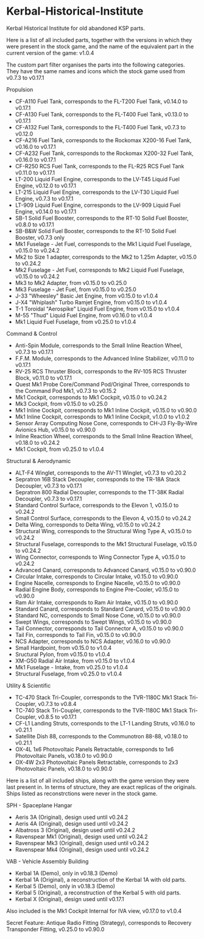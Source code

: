 # Kerbal-Historical-Institute
Kerbal Historical Institute for old abandoned KSP parts.

Here is a list of all included parts, together with the versions in which they were present in the stock game, and the name of the equivalent part in the current version of the game: v1.0.4

The custom part filter organises the parts into the following categories. They have the same names and icons which the stock game used from v0.7.3 to v0.17.1

Propulsion
  * CF-A110 Fuel Tank, corresponds to the FL-T200 Fuel Tank, v0.14.0 to v0.17.1
  * CF-A130 Fuel Tank, corresponds to the FL-T400 Fuel Tank, v0.13.0 to v0.17.1
  * CF-A132 Fuel Tank, corresponds to the FL-T400 Fuel Tank, v0.7.3 to v0.12.0
  * CF-A216 Fuel Tank, corresponds to the Rockomax X200-16 Fuel Tank, v0.16.0 to v0.17.1
  * CF-A232 Fuel Tank, corresponds to the Rockomax X200-32 Fuel Tank, v0.16.0 to v0.17.1
  * CF-R250 RCS Fuel Tank, corresponds to the FL-R25 RCS Fuel Tank v0.11.0 to v0.17.1
  * LT-200 Liquid Fuel Engine, corresponds to the LV-T45 Liquid Fuel Engine, v0.12.0 to v0.17.1
  * LT-215 Liquid Fuel Engine, corresponds to the LV-T30 Liquid Fuel Engine, v0.7.3 to v0.17.1
  * LT-909 Liquid Fuel Engine, corresponds to the LV-909 Liquid Fuel Engine, v0.14.0 to v0.17.1
  * SB-1 Solid Fuel Booster, corresponds to the RT-10 Solid Fuel Booster, v0.8.0 to v0.17.1
  * SB-B&W Solid Fuel Booster, corresponds to the RT-10 Solid Fuel Booster, v0.7.3 only
  * Mk1 Fuselage - Jet Fuel, corresponds to the Mk1 Liquid Fuel Fuselage, v0.15.0 to v0.24.2
  * Mk2 to Size 1 adapter, corresponds to the Mk2 to 1.25m Adapter, v0.15.0 to v0.24.2
  * Mk2 Fuselage - Jet Fuel, corresponds to Mk2 Liquid Fuel Fuselage, v0.15.0 to v0.24.2
  * Mk3 to Mk2 Adapter, from v0.15.0 to v0.25.0
  * Mk3 Fuselage - Jet Fuel, from v0.15.0 to v0.25.0
  * J-33 "Wheesley" Basic Jet Engine, from v0.15.0 to v1.0.4
  * J-X4 "Whiplash" Turbo Ramjet Engine, from v0.15.0 to v1.0.4
  * T-1 Toroidal "Aerospike" Liquid Fuel Engine, from v0.15.0 to v1.0.4
  * M-55 "Thud" Liquid Fuel Engine, from v0.16.0 to v1.0.4
  * Mk1 Liquid Fuel Fuselage, from v0.25.0 to v1.0.4

Command & Control

  * Anti-Spin Module, corresponds to the Small Inline Reaction Wheel, v0.7.3 to v0.17.1
  * F.F.M. Module, corresponds to the Advanced Inline Stabilizer, v0.11.0 to v0.17.1
  * RV-25 RCS Thruster Block, corresponds to the RV-105 RCS Thruster Block, v0.11.0 to v0.17.1
  * Quest Mk1 Probe Core/Command Pod/Original Three, corresponds to the Command Pod Mk1, v0.7.3 to v0.15.2
  * Mk1 Cockpit, corresponds to Mk1 Cockpit, v0.15.0 to v0.24.2
  * Mk3 Cockpit, from v0.15.0 to v0.25.0
  * Mk1 Inline Cockpit, corresponds to Mk1 Inline Cockpit, v0.15.0 to v0.90.0
  * Mk1 Inline Cockpit, corresponds to Mk1 Inline Cockpit, v1.0.0 to v1.0.2
  * Sensor Array Computing Nose Cone, corresponds to CH-J3 Fly-By-Wire Avionics Hub, v0.15.0 to v0.90.0
  * Inline Reaction Wheel, corresponds to the Small Inline Reaction Wheel, v0.18.0 to v0.24.2
  * Mk1 Cockpit, from v0.25.0 to v1.0.4

Structural & Aerodynamic

  * ALT-F4 Winglet, corresponds to the AV-T1 Winglet, v0.7.3 to v0.20.2
  * Sepratron 16B Stack Decoupler, corresponds to the TR-18A Stack Decoupler, v0.7.3 to v0.17.1
  * Sepratron 800 Radial Decoupler, corresponds to the TT-38K Radial Decoupler, v0.7.3 to v0.17.1
  * Standard Control Surface, corresponds to the Elevon 1, v0.15.0 to v0.24.2
  * Small Control Surface, corresponds to the Elevon 4, v0.15.0 to v0.24.2
  * Delta Wing, corresponds to Delta Wing, v0.15.0 to v0.24.2
  * Structural Wing, corresponds to the Structural Wing Type A, v0.15.0 to v0.24.2
  * Structural Fuselage, corresponds to the Mk1 Structural Fuselage, v0.15.0 to v0.24.2
  * Wing Connector, corresponds to Wing Connector Type A, v0.15.0 to v0.24.2
  * Advanced Canard, corresponds to Advanced Canard, v0.15.0 to v0.90.0
  * Circular Intake, corresponds to Circular Intake, v0.15.0 to v0.90.0
  * Engine Nacelle, corresponds to Engine Nacelle, v0.15.0 to v0.90.0
  * Radial Engine Body, corresponds to Engine Pre-Cooler, v0.15.0 to v0.90.0
  * Ram Air Intake, corresponds to Ram Air Intake, v0.15.0 to v0.90.0
  * Standard Canard, corresponds to Standard Canard, v0.15.0 to v0.90.0
  * Standard NC, corresponds to Small Nose Cone, v0.15.0 to v0.90.0
  * Swept Wings, corresponds to Swept Wings, v0.15.0 to v0.90.0
  * Tail Connector, corresponds to Tail Connector A, v0.15.0 to v0.90.0
  * Tail Fin, corresponds to Tail Fin, v0.15.0 to v0.90.0
  * NCS Adapter, corresponds to NCS Adapter, v0.16.0 to v0.90.0
  * Small Hardpoint, from v0.15.0 to v1.0.4
  * Sructural Pylon, from v0.15.0 to v1.0.4
  * XM-G50 Radial Air Intake, from v0.15.0 to v1.0.4
  * Mk1 Fuselage - Intake, from v0.25.0 to v1.0.4
  * Structural Fuselage, from v0.25.0 to v1.0.4

Utility & Scientific
  * TC-470 Stack Tri-Coupler, corresponds to the TVR-1180C Mk1 Stack Tri-Coupler, v0.7.3 to v0.8.4
  * TC-740 Stack Tri-Coupler, corresponds to the TVR-1180C Mk1 Stack Tri-Coupler, v0.8.5 to v0.17.1
  * CF-L1 Landing Struts, corresponds to the LT-1 Landing Struts, v0.16.0 to v0.21.1
  * Satellite Dish 88, corresponds to the Communotron 88-88, v0.18.0 to v0.21.1
  * OX-4L 1x6 Photovoltaic Panels Retractable, corresponds to 1x6 Photovoltaic Panels, v0.18.0 to v0.90.0
  * OX-4W 2x3 Photovoltaic Panels Retractable, corresponds to 2x3 Photovoltaic Panels, v0.18.0 to v0.90.0



Here is a list of all included ships, along with the game version they were last present in. In terms of structure, they are exact replicas of the originals. Ships listed as reconstrctions were never in the stock game.

SPH - Spaceplane Hangar
  * Aeris 3A (Original), design used until v0.24.2
  * Aeris 4A (Original), design used until v0.24.2
  * Albatross 3 (Original), design used until v0.24.2
  * Ravenspear Mk1 (Original), design used until v0.24.2
  * Ravenspear Mk3 (Original), design used until v0.24.2
  * Ravenspear Mk4 (Original), design used until v0.24.2

VAB - Vehicle Assembly Building
  * Kerbal 1A (Demo), only in v0.18.3 (Demo)
  * Kerbal 1A (Original), a reconstruction of the Kerbal 1A with old parts.
  * Kerbal 5 (Demo), only in v0.18.3 (Demo)
  * Kerbal 5 (Original), a reconstruction of the Kerbal 5 with old parts.
  * Kerbal X (Original), design used until v0.17.1



Also included is the Mk1 Cockpit Internal for IVA view, v0.17.0 to v1.0.4




































































































Secret Feature: Antique Radio Fitting (Strategy), corresponds to Recovery Transponder Fitting, v0.25.0 to v0.90.0

